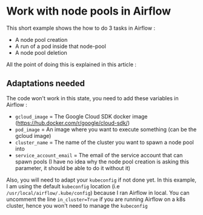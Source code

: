 # Work with node pools in Airflow

This short example shows the how to do 3 tasks in Airflow :

- A node pool creation
- A run of a pod inside that node-pool
- A node pool deletion

All the point of doing this is explained in this article :

## Adaptations needed

The code won't work in this state, you need to add these variables in Airflow :
- `gcloud_image` = The Google Cloud SDK docker image (https://hub.docker.com/r/google/cloud-sdk/)
- `pod_image` = An image where you want to execute something (can be the gcloud image)
- `cluster_name` = The name of the cluster you want to spawn a node pool into
- `service_account_email` = The email of the service account that can spawn pools (I have no idea why the node pool creation is asking this parameter, it should be able to do it without it) 

Also, you will need to adapt your `kubeconfig` if not done yet. 
In this example, I am using the default `kubeconfig` location (i.e `/usr/local/airflow/.kube/config`) because I ran Airflow in local. 
You can uncomment the line `in_cluster=True` if you are running Airflow on a k8s cluster, hence you won't need to manage the `kubeconfig` 

